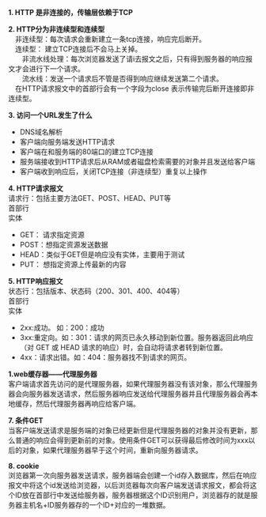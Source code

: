 **1. HTTP 是非连接的，传输层依赖于TCP**

**2. HTTP分为非连续型和连续型**  
    &emsp;非连续型：每次请求会重新建立一条tcp连接，响应完后断开。  
    &emsp;连续型：  建立TCP连接后不会马上关掉。   
    &emsp;&emsp;非流水线处理：每次浏览器发送了请i去报文之后，只有得到服务器的响应报文才会进行下一个请求。  
    &emsp;&emsp;流水线：发送一个请求后不管是否得到响应继续发送第二个请求。  
    &emsp;在HTTP请求报文中的首部行会有一个字段为close 表示传输完后断开连接即非连续型。 

**3. 访问一个URL发生了什么**  
   * DNS域名解析      
   * 客户端向服务端发送HTTP请求   
   * 客户端在和服务端的80端口的建立TCP连接  
   * 服务端接收到HTTP请求后从RAM或者磁盘检索需要的对象并且发送给客户端  
   * 客户端收到响应后，关闭TCP连接（非连续型）重复以上操作  

**4. HTTP请求报文**  
请求行：包括主要方法GET、POST、HEAD、PUT等  
首部行  
实体  
   * GET： 请求指定资源  
   * POST：想指定资源发送数据  
   * HEAD：类似于GET但是响应没有实体，主要用于测试  
   * PUT： 想指定资源上传最新的内容  

**5. HTTP响应报文**  
状态行：包括版本、状态码（200、301、400、404等）  
首部行  
实体    
   * 2xx:成功。  如：200：成功  
   * 3xx:重定向。如：301：请求的网页已永久移动到新位置。服务器返回此响应（对 GET 或 HEAD 请求的响应）时，会自动将请求者转到新位置。  
   * 4xx：请求出错。如：404：服务器找不到请求的网页。  

 **1.web缓存器——代理服务器**  
客户端请求首先访问的是代理服务器，如果代理服务器没有该对象，那么代理服务器会向服务器发送请求，然后服务器响应发送给代理服务器并且代理服务器会再本地缓存，然后代理服务器再响应给客户端。  

**7. 条件GET**  
当客户端发送请求是服务端的对象已经更新但是代理服务器的对象并没有更新，那么普通的响应会得到更新前的对象。使用条件GET可以获得最后修改时间为xxx以后的对象，如果代理服务器早于这个时间，重新向服务器请求。  

**8. cookie**  
浏览器第一次向服务器发送请求，服务器端会创建一个id存入数据库，然后在响应报文中将这个id发送给浏览器，以后浏览器每次向客户端发送请求报文，都会将这个ID放在首部行中发送给服务器，服务器根据这个ID识别用户，浏览器存的就是服务器主机名+ID服务器存的一个ID+对应的一堆数据。








